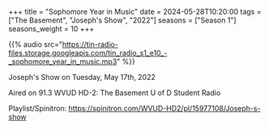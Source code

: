 +++
title = "Sophomore Year in Music"
date = 2024-05-28T10:20:00
tags = ["The Basement", "Joseph's Show", "2022"]
seasons = ["Season 1"]
seasons_weight = 10
+++

{{% audio src="https://tin-radio-files.storage.googleapis.com/tin_radio_s1_e10_-_sophomore_year_in_music.mp3" %}}

Joseph's Show on Tuesday, May 17th, 2022

Aired on 91.3 WVUD HD-2: The Basement U of D Student Radio

Playlist/Spinitron: https://spinitron.com/WVUD-HD2/pl/15977108/Joseph-s-show

